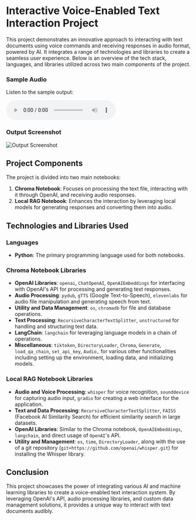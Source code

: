 # Interactive Voice-Enabled Text Interaction Project

This project demonstrates an innovative approach to interacting with text documents using voice commands and receiving responses in audio format, powered by AI. It integrates a range of technologies and libraries to create a seamless user experience. Below is an overview of the tech stack, languages, and libraries utilized across two main components of the project.

### Sample Audio

Listen to the sample output:

<audio controls>
  <source src="https://raw.githubusercontent.com/your-username/your-repo-name/main/foxy.mp3" type="audio/mpeg">
  Your browser does not support the audio element.
</audio>



### Output Screenshot

![Output Screenshot](https://github.com/PeterP22/LLM-RAG-DOC-CHATTER/raw/main/output%20screenshot.png)


## Project Components

The project is divided into two main notebooks:

1. **Chroma Notebook**: Focuses on processing the text file, interacting with it through OpenAI, and receiving audio responses.
2. **Local RAG Notebook**: Enhances the interaction by leveraging local models for generating responses and converting them into audio.

## Technologies and Libraries Used

### Languages

- **Python**: The primary programming language used for both notebooks.

### Chroma Notebook Libraries

- **OpenAI Libraries**: `openai`, `ChatOpenAI`, `OpenAIEmbeddings` for interfacing with OpenAI's API for processing and generating text responses.
- **Audio Processing**: `pydub`, `gTTS` (Google Text-to-Speech), `elevenlabs` for audio file manipulation and generating speech from text.
- **Utility and Data Management**: `os`, `chromadb` for file and database operations.
- **Text Processing**: `RecursiveCharacterTextSplitter`, `unstructured` for handling and structuring text data.
- **LangChain**: `langchain` for leveraging language models in a chain of operations.
- **Miscellaneous**: `tiktoken`, `DirectoryLoader`, `Chroma`, `Generate`, `load_qa_chain`, `set_api_key`, `Audio,` for various other functionalities including setting up the environment, loading data, and initializing models.

### Local RAG Notebook Libraries

- **Audio and Voice Processing**: `whisper` for voice recognition, `sounddevice` for capturing audio input, `gradio` for creating a web interface for the application.
- **Text and Data Processing**: `RecursiveCharacterTextSplitter`, `FAISS` (Facebook AI Similarity Search) for efficient similarity search in large datasets.
- **OpenAI Libraries**: Similar to the Chroma notebook, `OpenAIEmbeddings`, `langchain`, and direct usage of `OpenAI`'s API.
- **Utility and Management**: `os`, `time`, `DirectoryLoader`, along with the use of a git repository (`git+https://github.com/openai/whisper.git`) for installing the Whisper library.

## Conclusion

This project showcases the power of integrating various AI and machine learning libraries to create a voice-enabled text interaction system. By leveraging OpenAI's API, audio processing libraries, and custom data management solutions, it provides a unique way to interact with text documents audibly.
